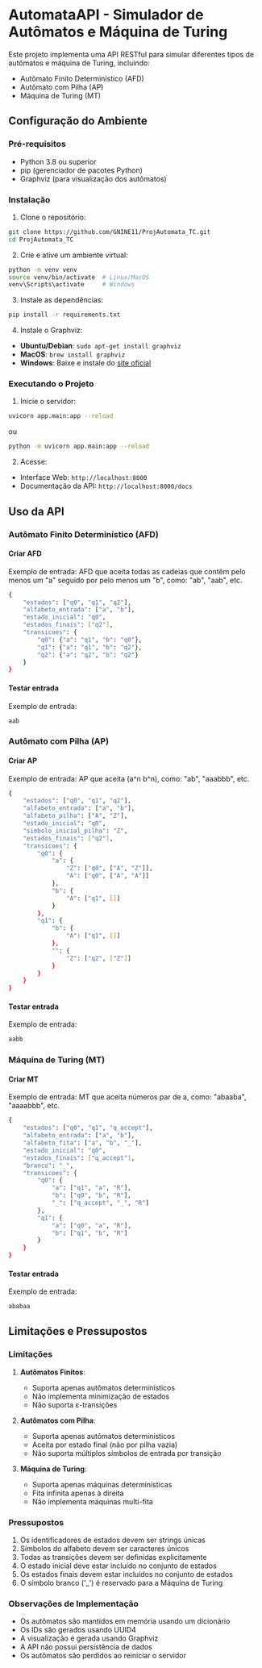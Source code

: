 # AutomataAPI - Simulador de Autômatos e Máquina de Turing

Este projeto implementa uma API RESTful para simular diferentes tipos de autômatos e máquina de Turing, incluindo:
- Autômato Finito Determinístico (AFD)
- Autômato com Pilha (AP)
- Máquina de Turing (MT)

## Configuração do Ambiente

### Pré-requisitos
- Python 3.8 ou superior
- pip (gerenciador de pacotes Python)
- Graphviz (para visualização dos autômatos)

### Instalação

1. Clone o repositório:
```bash
git clone https://github.com/GNINE11/ProjAutomata_TC.git
cd ProjAutomata_TC
```

2. Crie e ative um ambiente virtual:
```bash
python -m venv venv
source venv/bin/activate  # Linux/MacOS
venv\Scripts\activate     # Windows
```

3. Instale as dependências:
```bash
pip install -r requirements.txt
```

4. Instale o Graphviz:
- **Ubuntu/Debian**: `sudo apt-get install graphviz`
- **MacOS**: `brew install graphviz`
- **Windows**: Baixe e instale do [site oficial](https://graphviz.org/download/)

### Executando o Projeto

1. Inicie o servidor:
```bash
uvicorn app.main:app --reload
```
ou
```bash
python -m uvicorn app.main:app --reload
```

2. Acesse:
- Interface Web: `http://localhost:8000`
- Documentação da API: `http://localhost:8000/docs`

## Uso da API

### Autômato Finito Determinístico (AFD)

#### Criar AFD
Exemplo de entrada: AFD que aceita todas as cadeias que contêm pelo menos um "a" seguido por pelo menos um "b", como: "ab", "aab", etc.
```bash
{
    "estados": ["q0", "q1", "q2"],
    "alfabeto_entrada": ["a", "b"],
    "estado_inicial": "q0",
    "estados_finais": ["q2"],
    "transicoes": {
        "q0": {"a": "q1", "b": "q0"},
        "q1": {"a": "q1", "b": "q2"},
        "q2": {"a": "q2", "b": "q2"}
    }
}
```

#### Testar entrada
Exemplo de entrada:
```bash
aab
```



### Autômato com Pilha (AP)

#### Criar AP
Exemplo de entrada: AP que aceita (a^n b^n), como: "ab", "aaabbb", etc.
```bash
{
    "estados": ["q0", "q1", "q2"],
    "alfabeto_entrada": ["a", "b"],
    "alfabeto_pilha": ["A", "Z"],
    "estado_inicial": "q0",
    "simbolo_inicial_pilha": "Z",
    "estados_finais": ["q2"],
    "transicoes": {
        "q0": {
            "a": {
                "Z": ["q0", ["A", "Z"]],
                "A": ["q0", ["A", "A"]]
            },
            "b": {
                "A": ["q1", []]
            }
        },
        "q1": {
            "b": {
                "A": ["q1", []]
            },
            "": {
                "Z": ["q2", ["Z"]]
            }
        }
    }
}
```

#### Testar entrada
Exemplo de entrada:
```bash
aabb
```



### Máquina de Turing (MT)

#### Criar MT
Exemplo de entrada: MT que aceita números par de a, como: "abaaba", "aaaabbb", etc.
```bash
{
    "estados": ["q0", "q1", "q_accept"],
    "alfabeto_entrada": ["a", "b"],
    "alfabeto_fita": ["a", "b", "_"],
    "estado_inicial": "q0",
    "estados_finais": ["q_accept"],
    "branco": "_",
    "transicoes": {
        "q0": {
            "a": ["q1", "a", "R"],
            "b": ["q0", "b", "R"],
            "_": ["q_accept", "_", "R"]
        },
        "q1": {
            "a": ["q0", "a", "R"],
            "b": ["q1", "b", "R"]
        }
    }
}
```

#### Testar entrada
Exemplo de entrada:
```bash
ababaa
```


## Limitações e Pressupostos

### Limitações
1. **Autômatos Finitos**:
   - Suporta apenas autômatos determinísticos
   - Não implementa minimização de estados
   - Não suporta ε-transições

2. **Autômatos com Pilha**:
   - Suporta apenas autômatos determinísticos
   - Aceita por estado final (não por pilha vazia)
   - Não suporta múltiplos símbolos de entrada por transição

3. **Máquina de Turing**:
   - Suporta apenas máquinas determinísticas
   - Fita infinita apenas à direita
   - Não implementa máquinas multi-fita

### Pressupostos
1. Os identificadores de estados devem ser strings únicas
2. Símbolos do alfabeto devem ser caracteres únicos
3. Todas as transições devem ser definidas explicitamente
4. O estado inicial deve estar incluído no conjunto de estados
5. Os estados finais devem estar incluídos no conjunto de estados
6. O símbolo branco ('_') é reservado para a Máquina de Turing

### Observações de Implementação
- Os autômatos são mantidos em memória usando um dicionário
- Os IDs são gerados usando UUID4
- A visualização é gerada usando Graphviz
- A API não possui persistência de dados
- Os autômatos são perdidos ao reiniciar o servidor
